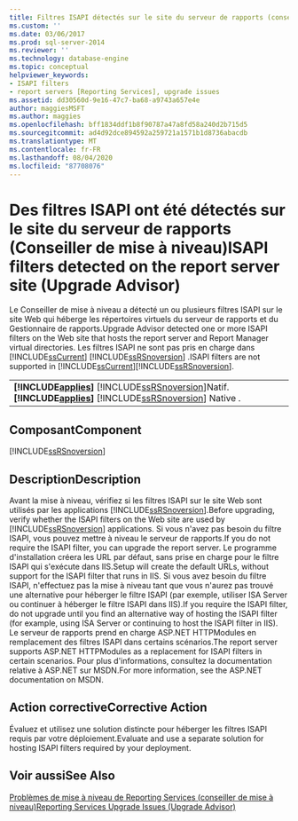 ```yaml
---
title: Filtres ISAPI détectés sur le site du serveur de rapports (conseiller de mise à niveau) | Microsoft Docs
ms.custom: ''
ms.date: 03/06/2017
ms.prod: sql-server-2014
ms.reviewer: ''
ms.technology: database-engine
ms.topic: conceptual
helpviewer_keywords:
- ISAPI filters
- report servers [Reporting Services], upgrade issues
ms.assetid: dd30560d-9e16-47c7-ba68-a9743a657e4e
author: maggiesMSFT
ms.author: maggies
ms.openlocfilehash: bff1834ddf1b8f90787a47a8fd58a240d2b715d5
ms.sourcegitcommit: ad4d92dce894592a259721a1571b1d8736abacdb
ms.translationtype: MT
ms.contentlocale: fr-FR
ms.lasthandoff: 08/04/2020
ms.locfileid: "87708076"
---
```

# <a name="isapi-filters-detected-on-the-report-server-site-upgrade-advisor"></a><span data-ttu-id="ee31d-102">Des filtres ISAPI ont été détectés sur le site du serveur de rapports (Conseiller de mise à niveau)</span><span class="sxs-lookup"><span data-stu-id="ee31d-102">ISAPI filters detected on the report server site (Upgrade Advisor)</span></span>
  <span data-ttu-id="ee31d-103">Le Conseiller de mise à niveau a détecté un ou plusieurs filtres ISAPI sur le site Web qui héberge les répertoires virtuels du serveur de rapports et du Gestionnaire de rapports.</span><span class="sxs-lookup"><span data-stu-id="ee31d-103">Upgrade Advisor detected one or more ISAPI filters on the Web site that hosts the report server and Report Manager virtual directories.</span></span> <span data-ttu-id="ee31d-104">Les filtres ISAPI ne sont pas pris en charge dans [!INCLUDE[ssCurrent](../../includes/sscurrent-md.md)] [!INCLUDE[ssRSnoversion](../../includes/ssrsnoversion-md.md)] .</span><span class="sxs-lookup"><span data-stu-id="ee31d-104">ISAPI filters are not supported in [!INCLUDE[ssCurrent](../../includes/sscurrent-md.md)][!INCLUDE[ssRSnoversion](../../includes/ssrsnoversion-md.md)].</span></span>  
  
||  
|-|  
|<span data-ttu-id="ee31d-105">**[!INCLUDE[applies](../../includes/applies-md.md)]**  [!INCLUDE[ssRSnoversion](../../includes/ssrsnoversion-md.md)]Natif.</span><span class="sxs-lookup"><span data-stu-id="ee31d-105">**[!INCLUDE[applies](../../includes/applies-md.md)]**  [!INCLUDE[ssRSnoversion](../../includes/ssrsnoversion-md.md)] Native .</span></span>|  
  
## <a name="component"></a><span data-ttu-id="ee31d-106">Composant</span><span class="sxs-lookup"><span data-stu-id="ee31d-106">Component</span></span>  
 [!INCLUDE[ssRSnoversion](../../includes/ssrsnoversion-md.md)]  
  
## <a name="description"></a><span data-ttu-id="ee31d-107">Description</span><span class="sxs-lookup"><span data-stu-id="ee31d-107">Description</span></span>  
 <span data-ttu-id="ee31d-108">Avant la mise à niveau, vérifiez si les filtres ISAPI sur le site Web sont utilisés par les applications [!INCLUDE[ssRSnoversion](../../includes/ssrsnoversion-md.md)].</span><span class="sxs-lookup"><span data-stu-id="ee31d-108">Before upgrading, verify whether the ISAPI filters on the Web site are used by [!INCLUDE[ssRSnoversion](../../includes/ssrsnoversion-md.md)] applications.</span></span> <span data-ttu-id="ee31d-109">Si vous n'avez pas besoin du filtre ISAPI, vous pouvez mettre à niveau le serveur de rapports.</span><span class="sxs-lookup"><span data-stu-id="ee31d-109">If you do not require the ISAPI filter, you can upgrade the report server.</span></span> <span data-ttu-id="ee31d-110">Le programme d'installation créera les URL par défaut, sans prise en charge pour le filtre ISAPI qui s'exécute dans IIS.</span><span class="sxs-lookup"><span data-stu-id="ee31d-110">Setup will create the default URLs, without support for the ISAPI filter that runs in IIS.</span></span> <span data-ttu-id="ee31d-111">Si vous avez besoin du filtre ISAPI, n'effectuez pas la mise à niveau tant que vous n'aurez pas trouvé une alternative pour héberger le filtre ISAPI (par exemple, utiliser ISA Server ou continuer à héberger le filtre ISAPI dans IIS).</span><span class="sxs-lookup"><span data-stu-id="ee31d-111">If you require the ISAPI filter, do not upgrade until you find an alternative way of hosting the ISAPI filter (for example, using ISA Server or continuing to host the ISAPI filter in IIS).</span></span> <span data-ttu-id="ee31d-112">Le serveur de rapports prend en charge ASP.NET HTTPModules en remplacement des filtres ISAPI dans certains scénarios.</span><span class="sxs-lookup"><span data-stu-id="ee31d-112">The report server supports ASP.NET HTTPModules as a replacement for ISAPI filters in certain scenarios.</span></span> <span data-ttu-id="ee31d-113">Pour plus d'informations, consultez la documentation relative à ASP.NET sur MSDN.</span><span class="sxs-lookup"><span data-stu-id="ee31d-113">For more information, see the ASP.NET documentation on MSDN.</span></span>  
  
## <a name="corrective-action"></a><span data-ttu-id="ee31d-114">Action corrective</span><span class="sxs-lookup"><span data-stu-id="ee31d-114">Corrective Action</span></span>  
 <span data-ttu-id="ee31d-115">Évaluez et utilisez une solution distincte pour héberger les filtres ISAPI requis par votre déploiement.</span><span class="sxs-lookup"><span data-stu-id="ee31d-115">Evaluate and use a separate solution for hosting ISAPI filters required by your deployment.</span></span>  
  
## <a name="see-also"></a><span data-ttu-id="ee31d-116">Voir aussi</span><span class="sxs-lookup"><span data-stu-id="ee31d-116">See Also</span></span>  
 [<span data-ttu-id="ee31d-117">Problèmes de mise à niveau de Reporting Services &#40;conseiller de mise à niveau&#41;</span><span class="sxs-lookup"><span data-stu-id="ee31d-117">Reporting Services Upgrade Issues &#40;Upgrade Advisor&#41;</span></span>](../../../2014/sql-server/install/reporting-services-upgrade-issues-upgrade-advisor.md)  
  
  
